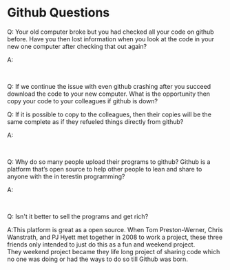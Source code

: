 <!DOCTYPE html>
<head>
<title>Github Questions</title>
</head>

<body>
<h1>Github Questions</h1>
<p>
Q: 
Your old computer broke but you had checked all your code on github before.
Have you then lost information when you look at the code in your new one computer after checking that out again?<br></p>
<p>A:


<br></p>
<p>Q:
If we continue the issue with even github crashing after you succeed download the code to your new computer. 
What is the opportunity then copy your code to your colleagues if github is down?<br></p>

<p>Q: 
If it is possible to copy to the colleagues, then their copies will be the same complete as if they refueled things directly from github?<br></p>
<p>A:


<br></p>


<p>Q:
Why do so many people upload their programs to github?
Github is a platform that’s open source to help other people to lean and share to anyone with the in terestin programming?<br></p>
<p>A:


<br></p>




<p>Q:
Isn't it better to sell the programs and get rich?<br></p>
<p>A:This platform is great as a open source. When Tom Preston-Werner, Chris Wanstrath, and PJ Hyett met together in 2008 to work a project, these three friends only intended to just do this as a fun and weekend project. <br> They weekend project became they life long project of sharing code which no one was doing or had the ways to do so till Github was born.<br>


<br></p>



</body>
</html>